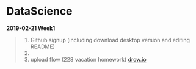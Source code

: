 # DataScience

**2019-02-21 Week1**

>1. Github signup (including download desktop version and editing README)
>2. 
>3. upload flow (228 vacation homework)
>[drow.io](http://www.drow.io)